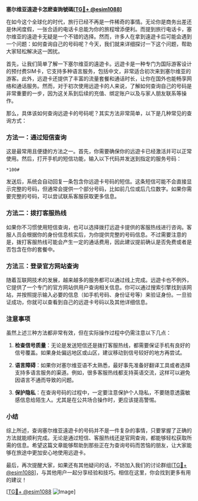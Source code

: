 **塞尔维亚遠遊卡怎麽查詢號碼[[TG💪+ @esim1088](https://t.me/s/esim1088)]**

在如今这个全球化的时代，旅行已经不再是一件稀奇的事情。无论你是商务出差还是休闲度假，一张合适的电话卡总能为你的旅程增添便利。而提到旅行电话卡，塞尔维亚的遠遊卡无疑是一个不错的选择。然而，许多人在拿到遠遊卡后可能会遇到一个问题：如何查询自己的号码呢？今天，我们就来详细探讨一下这个问题，帮助大家轻松解决这一困扰。

首先，让我们简单了解一下塞尔维亚的遠遊卡。远遊卡是一种专门为国际游客设计的预付费SIM卡，它支持多种语言服务，包括中文，非常适合初次来到塞尔维亚的游客。此外，远遊卡还提供了丰富的流量套餐和通话时长，让你在国外也能畅享网络和通话服务。然而，对于初次使用远遊卡的人来说，了解如何查询自己的号码是非常重要的一步，因为这关系到后续的充值、绑定账户以及与家人朋友联系等操作。

那么，具体该如何查询远遊卡的号码呢？其实方法非常简单，以下是几种常见的查询方式：

### 方法一：通过短信查询

这是最常用且便捷的方法之一。首先，你需要确保你的远遊卡已经激活并可以正常使用。然后，打开手机的短信功能，输入以下代码并发送到指定的服务号码：

```
*100#
```

发送后，系统会自动回复一条包含你远遊卡号码的短信。这条短信可能不会直接显示完整的号码，但通常会提供一个部分号码，比如前几位或后几位数字。如果你需要完整的号码，可以尝试联系客服获取更多信息。

### 方法二：拨打客服热线

如果你不习惯使用短信查询，也可以选择拨打远遊卡提供的客服热线进行咨询。客服人员会根据你的身份信息核实后，为你提供完整的号码信息。不过需要注意的是，拨打客服热线可能会产生一定的通话费用，因此建议提前确认是否免费或者是否包含在你的套餐中。

### 方法三：登录官方网站查询

随着互联网技术的发展，越来越多的服务都可以通过线上完成。远遊卡也不例外，它提供了一个专门的官方网站供用户查询相关信息。你可以通过搜索引擎找到该网站，并按照提示输入必要的信息（如手机号码、身份证号等）来验证身份。一旦验证成功，你就可以查看到自己的远遊卡号码以及其他详细信息。

### 注意事项

虽然上述三种方法都非常有效，但在实际操作过程中仍需注意以下几点：

1. **检查信号质量**：无论是发送短信还是拨打客服热线，都需要保证手机有良好的信号覆盖。如果身处偏远地区或山区，建议移动到信号较好的地方再尝试。

2. **语言障碍**：如果你对塞尔维亚语不太熟悉，最好事先准备好翻译工具或者选择支持多语言服务的渠道。例如，很多客服热线都支持英语交流，这样可以避免因语言不通而导致的问题。

3. **保护隐私**：在查询号码的过程中，一定要注意保护个人隐私，不要随意透露敏感信息给陌生人。尤其是在公共场合操作时，更应该提高警惕。

### 小结

综上所述，查询塞尔维亚遠遊卡的号码并不是一件复杂的事情，只要掌握了正确的方法就能顺利完成。无论是通过短信、客服热线还是官网查询，都能够轻松获取所需的信息。希望这篇文章能够帮助到那些正在为查询号码而苦恼的朋友，让大家能够在旅途中更加安心地使用远遊卡。

最后，再次提醒大家，如果还有其他疑问的话，不妨加入我们的讨论群组[[TG💪+ @esim1088](https://t.me/s/esim1088)]，与其他用户一起分享经验和技巧。相信在这里，你会找到更多有用的建议！

[[TG💪+ @esim1088](https://t.me/s/esim1088) ![Image](https://i.postimg.cc/4NQfJmqS/Snipaste-2025-05-13-00-14-12.png)]